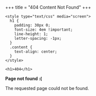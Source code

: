+++
title = "404 Content Not Found"
+++
~~~
<style type="text/css" media="screen">
  h1 {
    padding: 30px 0;
    font-size: 4em !important;
    line-height: 1;
    letter-spacing: -1px;
  }
  .content {
    text-align: center;
  }
</style>
~~~

~~~
<h1>404</h1>
~~~

**Page not found :(**

The requested page could not be found.
